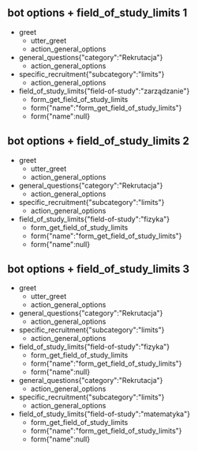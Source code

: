 ## bot options + field_of_study_limits 1
* greet
  - utter_greet
  - action_general_options
* general_questions{"category":"Rekrutacja"}
  - action_general_options
* specific_recruitment{"subcategory":"limits"}
  - action_general_options
* field_of_study_limits{"field-of-study":"zarządzanie"}
  - form_get_field_of_study_limits
  - form{"name":"form_get_field_of_study_limits"}
  - form{"name":null}

## bot options + field_of_study_limits 2
* greet
  - utter_greet
  - action_general_options
* general_questions{"category":"Rekrutacja"}
  - action_general_options
* specific_recruitment{"subcategory":"limits"}
  - action_general_options
* field_of_study_limits{"field-of-study":"fizyka"}
  - form_get_field_of_study_limits
  - form{"name":"form_get_field_of_study_limits"}
  - form{"name":null}

## bot options + field_of_study_limits 3
* greet
  - utter_greet
  - action_general_options
* general_questions{"category":"Rekrutacja"}
  - action_general_options
* specific_recruitment{"subcategory":"limits"}
  - action_general_options
* field_of_study_limits{"field-of-study":"fizyka"}
  - form_get_field_of_study_limits
  - form{"name":"form_get_field_of_study_limits"}
  - form{"name":null}
* general_questions{"category":"Rekrutacja"}
  - action_general_options
* specific_recruitment{"subcategory":"limits"}
  - action_general_options
* field_of_study_limits{"field-of-study":"matematyka"}
  - form_get_field_of_study_limits
  - form{"name":"form_get_field_of_study_limits"}
  - form{"name":null}